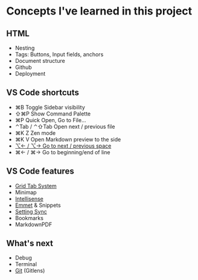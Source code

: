 # Concepts I've learned in this project

## HTML

- Nesting
- Tags: Buttons, Input fields, anchors
- Document structure
- Github
- Deployment

## VS Code shortcuts

- ⌘B Toggle Sidebar visibility
- ⇧⌘P Show Command Palette
- ⌘P Quick Open, Go to File...
- ⌃Tab / ⌃⇧Tab Open next / previous file
- ⌘K Z Zen mode
- ⌘K V Open Markdown preview to the side
- [⌥← / ⌥→ Go to next / previous space](https://youtu.be/WPqXP_kLzpo?t=1114)
- ⌘← / ⌘→ Go to beginning/end of line

## VS Code features

- [Grid Tab System](https://youtu.be/WPqXP_kLzpo?t=681)
- Minimap
- [Intellisense](https://youtu.be/WPqXP_kLzpo?t=1212)
- [Emmet](https://youtu.be/WPqXP_kLzpo?t=1323) & Snippets
- [Setting Sync](https://youtu.be/WPqXP_kLzpo?t=3710)
- Bookmarks
- MarkdownPDF

## What's next

- Debug
- Terminal
- [Git](https://www.youtube.com/watch?v=i_23KUAEtUM&list=WL&index=1) (Gitlens)
